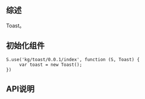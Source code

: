 ## 综述

Toast。

## 初始化组件
		
    S.use('kg/toast/0.0.1/index', function (S, Toast) {
         var toast = new Toast();
    })

## API说明
